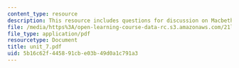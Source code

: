 ```yaml
---
content_type: resource
description: This resource includes questions for discussion on Macbeth, and The Godfather.
file: /media/https%3A/open-learning-course-data-rc.s3.amazonaws.com/21l-706-studies-in-film-fall-2005/5b16c62f445891cbe03b49d0a1c791a3_unit_7.pdf
file_type: application/pdf
resourcetype: Document
title: unit_7.pdf
uid: 5b16c62f-4458-91cb-e03b-49d0a1c791a3
---
```

